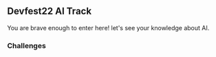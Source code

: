 ## Devfest22 AI Track

You are brave enough to enter here! let's see your knowledge about AI.

### Challenges
